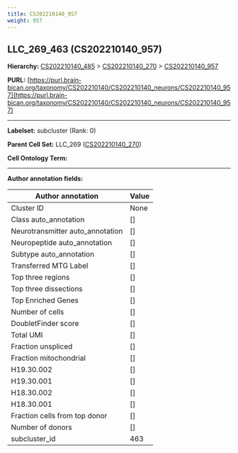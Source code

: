 ```yaml
---
title: CS202210140_957
weight: 957
---
```

## LLC_269_463 (CS202210140_957)
<b>Hierarchy: </b>
[CS202210140_485](../CS202210140_485) >
[CS202210140_270](../CS202210140_270) >
[CS202210140_957](../CS202210140_957)

**PURL:** [https://purl.brain-bican.org/taxonomy/CS202210140/CS202210140_neurons/CS202210140_957](https://purl.brain-bican.org/taxonomy/CS202210140/CS202210140_neurons/CS202210140_957)

---


**Labelset:** subcluster (Rank: 0)

**Parent Cell Set:** LLC_269 ([CS202210140_270](../CS202210140_270))



**Cell Ontology Term:** 

[MARKER GENES.]: #


---

[TRANSFERRED ANNOTATIONS.]: #


[AUTHOR ANNOTATION FIELDS.]: #


**Author annotation fields:**

| Author annotation | Value |
|-------------------|-------|
|Cluster ID|None|
|Class auto_annotation|[]|
|Neurotransmitter auto_annotation|[]|
|Neuropeptide auto_annotation|[]|
|Subtype auto_annotation|[]|
|Transferred MTG Label|[]|
|Top three regions|[]|
|Top three dissections|[]|
|Top Enriched Genes|[]|
|Number of cells|[]|
|DoubletFinder score|[]|
|Total UMI|[]|
|Fraction unspliced|[]|
|Fraction mitochondrial|[]|
|H19.30.002|[]|
|H19.30.001|[]|
|H18.30.002|[]|
|H18.30.001|[]|
|Fraction cells from top donor|[]|
|Number of donors|[]|
|subcluster_id|463|
